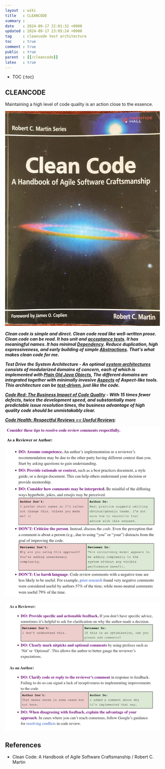 ```yaml
---
layout  : wiki
title   : CLEANCODE
summary : 
date    : 2024-09-17 22:01:32 +0900
updated : 2024-09-17 23:05:24 +0900
tag     : cleancode test architecture
toc     : true
comment : true
public  : true
parent  : [[/cleancode]]
latex   : true
---
```

* TOC
{:toc}

## CLEANCODE

Maintaining a high level of code quality is an action close to the essence.

![](/resource/wiki/cleancode-cleancode/cleancode.jpeg)

___Clean code is simple and direct. Clean code read like well-written prose. Clean code can be read. It has unit and [acceptance tests](https://baekjungho.github.io/wiki/tdd/tdd-acceptance-test/). It has meaningful names. It has minimal [Dependency](https://baekjungho.github.io/wiki/architecture/architecture-dependency/).
Reduce duplication, high expressiveness, and early building of simple [Abstractions](https://baekjungho.github.io/wiki/architecture/architecture-abstraction/). That's what makes clean code for me.___

___Test Drive the System Architecture - An optimal [system architectures](https://baekjungho.github.io/wiki/architecture/architecture-software/) consists of modularized domains of concern, each of which is implemented with [Plain Old Java Objects](https://baekjungho.github.io/wiki/spring/spring-pojo/), The different domains are integrated together with minimally invasive [Aspects](https://baekjungho.github.io/wiki/spring/spring-aop/) of Aspect-like tools. 
This architecture can be [test-driven](https://baekjungho.github.io/tag/#test), just like the code.___

___[Code Red: The Business Impact of Code Quality](https://arxiv.org/abs/2203.04374) - With 15 times fewer defects, twice the development speed, and substantially more predictable issue resolution times, the business advantage of high quality code should be unmistakably clear.___

___[Code Health: Respectful Reviews == Useful Reviews](https://testing.googleblog.com/2017/04/code-health-googles-internal-code.html)___:

![](/resource/wiki/cleancode-cleancode/code-health.png)

![](/resource/wiki/cleancode-cleancode/reviewer-author.png)

## References

- Clean Code: A Handbook of Agile Software Craftsmanship / Robert C. Martin


